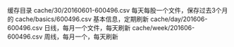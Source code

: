 缓存目录
cache/30/20160601-600496.csv    每天每股一个文件，保存过去3个月的
cache/basics/600496.csv         基本信息，定期刷新
cache/day/201606-600496.csv     日线，每月一个文件，每天刷新
cache/week/201606-600496.csv    周线，每月一个，每天刷新